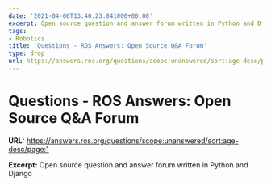 ```yaml
---
date: '2021-04-06T13:40:23.041000+00:00'
excerpt: Open source question and answer forum written in Python and Django
tags:
- Robotics
title: 'Questions - ROS Answers: Open Source Q&A Forum'
type: drop
url: https://answers.ros.org/questions/scope:unanswered/sort:age-desc/page:1
---
```


# Questions - ROS Answers: Open Source Q&A Forum

**URL:** https://answers.ros.org/questions/scope:unanswered/sort:age-desc/page:1

**Excerpt:** Open source question and answer forum written in Python and Django
